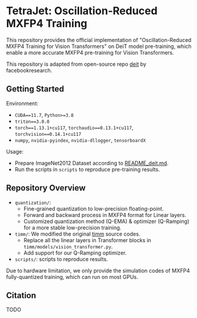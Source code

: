 # TetraJet: Oscillation-Reduced MXFP4 Training

This repository provides the official implementation of "Oscillation-Reduced MXFP4 Training for Vision Transformers" on DeiT model pre-training, which enable a more accurate MXFP4 pre-training for Vision Transformers.

This repository is adapted from open-source repo [deit](https://github.com/facebookresearch/deit) by facebookresearch. 

## Getting Started

Environment:

- `CUDA==11.7`, `Python>=3.8`
- `triton==3.0.0`
- `torch==1.13.1+cu117`, `torchaudio==0.13.1+cu117`, `torchvision==0.14.1+cu117`
- `numpy`, `nvidia-pyindex`, `nvidia-dllogger`, `tensorboardX`

Usage: 

- Prepare ImageNet2012 Dataset according to [README_deit.md](README_deit.md).
- Run the scripts in `scripts` to reproduce pre-training results.

## Repository Overview

- `quantization/`: 
  - Fine-grained quantization to low-precision floating-point.
  - Forward and backward process in MXFP4 format for Linear layers.
  - Customized quantization method (Q-EMA) & optimizer (Q-Ramping) for a more stable low-precision training.
- `timm/`: We modified the original [timm](https://github.com/huggingface/pytorch-image-models) source codes. 
  - Replace all the linear layers in Transformer blocks in `timm/models/vision_transformer.py`.
  - Add support for our Q-Ramping optimizer.
- `scripts/`: scripts to reproduce results.

Due to hardware limitation, we only provide the simulation codes of MXFP4 fully-quantized training, which can run on most GPUs. 

## Citation

TODO